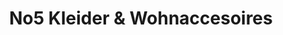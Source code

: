 ---
title: "No5 Kleider & Wohnaccesoires"
url: /kirchheim-unter-teck/no5-kleider-und-wohnaccesoires/
shop: Kleidung
---